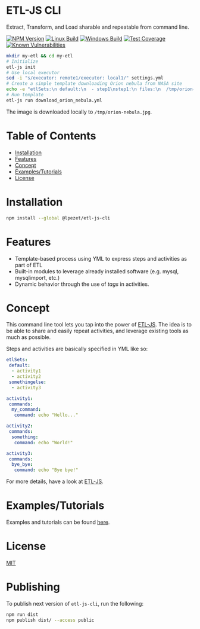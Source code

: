 # ETL-JS CLI

Extract, Transform, and Load sharable and repeatable from command line.

[![NPM Version][npm-image]][npm-url]
[![Linux Build][travis-image]][travis-url]
[![Windows Build][appveyor-image]][appveyor-url]
[![Test Coverage][coveralls-image]][coveralls-url]
[![Known Vulnerabilities][vulnerabilities-image]][vulnerabilities-url]

```bash
mkdir my-etl && cd my-etl
# Initialize
etl-js init
# Use local executor
sed -i "s/executor: remote1/executor: local1/" settings.yml
# Create a simple template downloading Orion nebula from NASA site
echo -e "etlSets:\n default:\n  - step1\nstep1:\n files:\n  /tmp/orion-nebula.jpg:\n   source: https://www.nasa.gov/sites/default/files/thumbnails/image/orion-nebula-xlarge_web.jpg" > download_orion_nebula.yml
# Run template
etl-js run download_orion_nebula.yml
```

The image is downloaded locally to ``/tmp/orion-nebula.jpg``.

# Table of Contents

<!-- START doctoc generated TOC please keep comment here to allow auto update -->
<!-- DON'T EDIT THIS SECTION, INSTEAD RE-RUN doctoc TO UPDATE -->


- [Installation](#installation)
- [Features](#features)
- [Concept](#concept)
- [Examples/Tutorials](#examplestutorials)
- [License](#license)

<!-- END doctoc generated TOC please keep comment here to allow auto update -->

# Installation

```bash
npm install --global @lpezet/etl-js-cli
```

# Features

* Template-based process using YML to express steps and activities as part of ETL
* Built-in modules to leverage already installed software (e.g. mysql, mysqlimport, etc.)
* Dynamic behavior through the use of *tags* in activities.

# Concept

This command line tool lets you tap into the power of [ETL-JS](https://github.com/lpezet/etl-js).
The idea is to be able to share and easily repeat activities, and leverage existing tools as much as possible.

Steps and activities are basically specified in YML like so:

```yml
etlSets:
 default:
  - activity1
  - activity2
 somethingelse:
  - activity3

activity1:
 commands:
  my_command:
   command: echo "Hello..."

activity2:
 commands:
  something:
   command: echo "World!"

activity3:
 commands:
  bye_bye:
   command: echo "Bye bye!"
```

For more details, have a look at [ETL-JS](https://github.com/lpezet/etl-js).

# Examples/Tutorials

Examples and tutorials can be found [here](examples/README.md).

# License

[MIT](LICENSE)

[npm-image]: https://badge.fury.io/js/%40lpezet%2Fetl-js-cli.svg
[npm-url]: https://npmjs.com/package/@lpezet/etl-js-cli
[travis-image]: https://travis-ci.org/lpezet/etl-js-cli.svg?branch=master
[travis-url]: https://travis-ci.org/lpezet/etl-js-cli
[coveralls-image]: https://coveralls.io/repos/github/lpezet/etl-js-cli/badge.svg?branch=master
[coveralls-url]: https://coveralls.io/github/lpezet/etl-js-cli?branch=master
[appveyor-image]: https://ci.appveyor.com/api/projects/status/hxkr7yml7qhi9jo8?svg=true
[appveyor-url]: https://ci.appveyor.com/project/lpezet/etl-js-cli
[vulnerabilities-image]: https://snyk.io/test/github/lpezet/etl-js-cli/badge.svg
[vulnerabilities-url]: https://snyk.io/test/github/lpezet/etl-js-cli

# Publishing

To publish next version of `etl-js-cli`, run the following:

```bash
npm run dist
npm publish dist/ --access public
```
